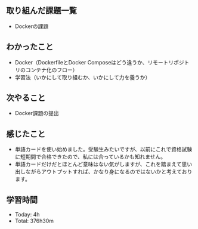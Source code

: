## 取り組んだ課題一覧
- Dockerの課題
## わかったこと
- Docker（DockerfileとDocker Composeはどう違うか、リモートリポジトリのコンテナ化のフロー）
- 学習法（いかにして取り組むか、いかにして力を養うか）
## 次やること
- Docker課題の提出
## 感じたこと
- 単語カードを使い始めました。受験生みたいですが、以前にこれで資格試験に短期間で合格できたので、私には合っているかも知れません。
- 単語カードだけだとほとんど意味はない気がしますが、これを踏まえて思い出しながらアウトプットすれば、かなり身になるのではないかと考えております。
## 学習時間
- Today: 4h
- Total: 376h30m
